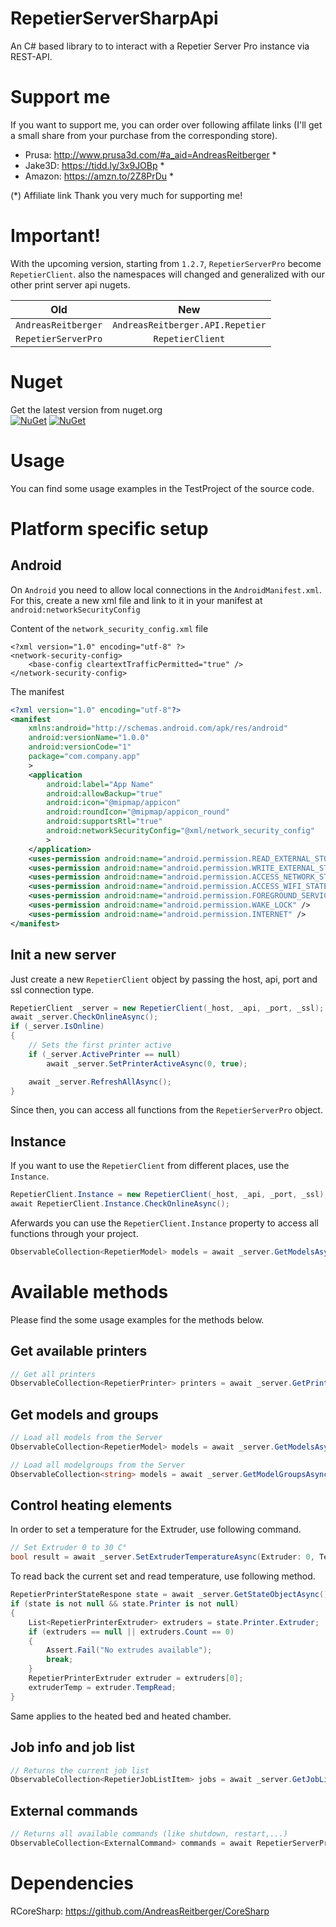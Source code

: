 # RepetierServerSharpApi
An C# based library to to interact with a Repetier Server Pro instance via REST-API.

# Support me
If you want to support me, you can order over following affilate links (I'll get a small share from your purchase from the corresponding store).

- Prusa: http://www.prusa3d.com/#a_aid=AndreasReitberger *
- Jake3D: https://tidd.ly/3x9JOBp * 
- Amazon: https://amzn.to/2Z8PrDu *

(*) Affiliate link
Thank you very much for supporting me!

# Important!
With the upcoming version, starting from `1.2.7`, `RepetierServerPro` become `RepetierClient`. also the namespaces will changed and generalized with our other print server api nugets.

| Old                             | New                              |
| ------------------------------- |:--------------------------------:|
| `AndreasReitberger`             | `AndreasReitberger.API.Repetier` |
| `RepetierServerPro`             | `RepetierClient`                 |

# Nuget
Get the latest version from nuget.org<br>
[![NuGet](https://img.shields.io/nuget/v/RepetierServerSharpApi.svg?style=flat-square&label=nuget)](https://www.nuget.org/packages/RepetierServerSharpApi/)
[![NuGet](https://img.shields.io/nuget/dt/RepetierServerSharpApi.svg)](https://www.nuget.org/packages/RepetierServerSharpApi)

# Usage
You can find some usage examples in the TestProject of the source code.

# Platform specific setup

## Android

On `Android` you need to allow local connections in the `AndroidManifest.xml`.
For this, create a new xml file and link to it in your manifest at `android:networkSecurityConfig`

Content of the `network_security_config.xml` file
```
<?xml version="1.0" encoding="utf-8" ?>
<network-security-config>
	<base-config cleartextTrafficPermitted="true" />
</network-security-config>

```

The manifest
```xml
<?xml version="1.0" encoding="utf-8"?>
<manifest
	xmlns:android="http://schemas.android.com/apk/res/android"
	android:versionName="1.0.0"
	android:versionCode="1"
	package="com.company.app"
	>
	<application
		android:label="App Name"
		android:allowBackup="true"
		android:icon="@mipmap/appicon" 
		android:roundIcon="@mipmap/appicon_round"
		android:supportsRtl="true"
		android:networkSecurityConfig="@xml/network_security_config"
		>
	</application>
	<uses-permission android:name="android.permission.READ_EXTERNAL_STORAGE" />
	<uses-permission android:name="android.permission.WRITE_EXTERNAL_STORAGE" />
	<uses-permission android:name="android.permission.ACCESS_NETWORK_STATE" />
	<uses-permission android:name="android.permission.ACCESS_WIFI_STATE" />
	<uses-permission android:name="android.permission.FOREGROUND_SERVICE" />
	<uses-permission android:name="android.permission.WAKE_LOCK" />
	<uses-permission android:name="android.permission.INTERNET" />
</manifest>
```

## Init a new server
Just create a new `RepetierClient` object by passing the host, api, port and ssl connection type.
```csharp
RepetierClient _server = new RepetierClient(_host, _api, _port, _ssl);
await _server.CheckOnlineAsync();
if (_server.IsOnline)
{
    // Sets the first printer active
    if (_server.ActivePrinter == null)
        await _server.SetPrinterActiveAsync(0, true);

    await _server.RefreshAllAsync();
}
```

Since then, you can access all functions from the `RepetierServerPro` object.

## Instance
If you want to use the `RepetierClient` from different places, use the `Instance`.
```csharp
RepetierClient.Instance = new RepetierClient(_host, _api, _port, _ssl);
await RepetierClient.Instance.CheckOnlineAsync();
```

Aferwards you can use the `RepetierClient.Instance` property to access all functions 
through your project.
```csharp
ObservableCollection<RepetierModel> models = await _server.GetModelsAsync();
```

# Available methods
Please find the some usage examples for the methods below.

## Get available printers

```csharp
// Get all printers
ObservableCollection<RepetierPrinter> printers = await _server.GetPrintersAsync();
```

## Get models and groups

```csharp
// Load all models from the Server
ObservableCollection<RepetierModel> models = await _server.GetModelsAsync();

// Load all modelgroups from the Server
ObservableCollection<string> models = await _server.GetModelGroupsAsync();
```

## Control heating elements
In order to set a temperature for the Extruder, use following command.

```csharp
// Set Extruder 0 to 30 C°
bool result = await _server.SetExtruderTemperatureAsync(Extruder: 0, Temperature: 30);
```

To read back the current set and read temperature, use following method.

```csharp
RepetierPrinterStateRespone state = await _server.GetStateObjectAsync();
if (state is not null && state.Printer is not null)
{
    List<RepetierPrinterExtruder> extruders = state.Printer.Extruder;
    if (extruders == null || extruders.Count == 0)
    {
        Assert.Fail("No extrudes available");
        break;
    }
    RepetierPrinterExtruder extruder = extruders[0];
    extruderTemp = extruder.TempRead;
}
```

Same applies to the heated bed and heated chamber.

## Job info and job list
```csharp
// Returns the current job list
ObservableCollection<RepetierJobListItem> jobs = await _server.GetJobListAsync();
```

## External commands
```csharp
// Returns all available commands (like shutdown, restart,...)
ObservableCollection<ExternalCommand> commands = await RepetierServerPro.Instance.GetExternalCommandsAsync();
```

# Dependencies
RCoreSharp: https://github.com/AndreasReitberger/CoreSharp
